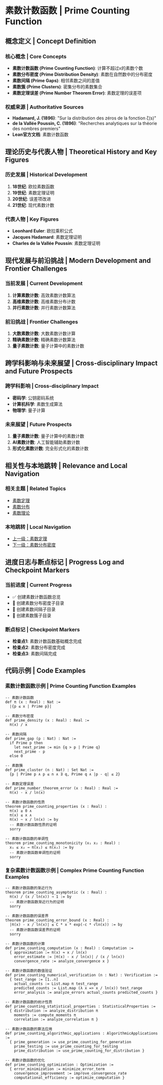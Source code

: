 # 素数计数函数 | Prime Counting Function

## 概念定义 | Concept Definition

### 核心概念 | Core Concepts

- **素数计数函数 (Prime Counting Function)**: 计算不超过x的素数个数
- **素数分布密度 (Prime Distribution Density)**: 素数在自然数中的分布密度
- **素数间隔 (Prime Gaps)**: 相邻素数之间的差值
- **素数簇 (Prime Clusters)**: 密集分布的素数集合
- **素数定理误差 (Prime Number Theorem Error)**: 素数定理的误差项

### 权威来源 | Authoritative Sources

- **Hadamard, J. (1896)**: "Sur la distribution des zéros de la fonction ζ(s)"
- **de la Vallée Poussin, C. (1896)**: "Recherches analytiques sur la théorie des nombres premiers"
- **Lean官方文档**: 素数计数函数

## 理论历史与代表人物 | Theoretical History and Key Figures

### 历史发展 | Historical Development

1. **18世纪**: 欧拉素数函数
2. **19世纪**: 素数定理证明
3. **20世纪**: 误差项改进
4. **21世纪**: 现代素数计数

### 代表人物 | Key Figures

- **Leonhard Euler**: 欧拉乘积公式
- **Jacques Hadamard**: 素数定理证明
- **Charles de la Vallée Poussin**: 素数定理证明

## 现代发展与前沿挑战 | Modern Development and Frontier Challenges

### 当前发展 | Current Development

1. **计算素数计数**: 高效素数计数算法
2. **高维素数计数**: 高维素数分布计数
3. **并行素数计数**: 并行素数计数算法

### 前沿挑战 | Frontier Challenges

1. **大数素数计数**: 大数素数计数计算
2. **精确素数计数**: 精确素数计数算法
3. **量子素数计数**: 量子计算中的素数计数

## 跨学科影响与未来展望 | Cross-disciplinary Impact and Future Prospects

### 跨学科影响 | Cross-disciplinary Impact

- **密码学**: 公钥密码系统
- **计算机科学**: 素数生成算法
- **物理学**: 量子计算

### 未来展望 | Future Prospects

1. **量子素数计数**: 量子计算中的素数计数
2. **AI素数计数**: 人工智能辅助素数计数
3. **形式化素数计数**: 完全形式化的素数计数

## 相关性与本地跳转 | Relevance and Local Navigation

### 相关主题 | Related Topics

- [素数定理](../01-总览.md)
- [素数分布](../../01-总览.md)
- [素数理论](../../../01-总览.md)

### 本地跳转 | Local Navigation

- [上一级：素数定理](../01-总览.md)
- [下一级：素数分布密度](02-素数分布密度/01-总览.md)

## 进度日志与断点标记 | Progress Log and Checkpoint Markers

### 当前进度 | Current Progress

- ✅ 创建素数计数函数总览
- 🔄 创建素数分布密度子目录
- 🔄 创建素数间隔子目录
- 🔄 创建素数簇子目录

### 断点标记 | Checkpoint Markers

- **检查点1**: 素数计数函数基础概念完成
- **检查点2**: 素数分布密度完成
- **检查点3**: 素数间隔完成

## 代码示例 | Code Examples

### 素数计数函数示例 | Prime Counting Function Examples

```lean
-- 素数计数函数
def π (x : Real) : Nat :=
  |{p ≤ x | Prime p}|

-- 素数分布密度
def prime_density (x : Real) : Real :=
  π(x) / x

-- 素数间隔
def prime_gap (p : Nat) : Nat :=
  if Prime p then
    let next_prime := min {q > p | Prime q}
    next_prime - p
  else 0

-- 素数簇
def prime_cluster (n : Nat) : Set Nat :=
  {p | Prime p ∧ p ≤ n ∧ ∃ q, Prime q ∧ |p - q| ≤ 2}

-- 素数定理误差
def prime_number_theorem_error (x : Real) : Real :=
  π(x) - x / ln(x)

-- 素数计数函数的性质
theorem prime_counting_properties (x : Real) :
  π(x) ≥ 0 ∧
  π(x) ≤ x ∧
  π(x) ~ x / ln(x) := by
  -- 素数计数函数性质的证明
  sorry

-- 素数计数函数的单调性
theorem prime_counting_monotonicity (x₁ x₂ : Real) :
  x₁ ≤ x₂ → π(x₁) ≤ π(x₂) := by
  -- 素数计数函数单调性的证明
  sorry
```

### 复杂素数计数函数示例 | Complex Prime Counting Function Examples

```lean
-- 素数计数函数的渐近行为
theorem prime_counting_asymptotic (x : Real) :
  π(x) / (x / ln(x)) → 1 := by
  -- 素数计数函数渐近行为的证明
  sorry

-- 素数计数函数的误差界
theorem prime_counting_error_bound (x : Real) :
  |π(x) - x / ln(x)| ≤ C * x * exp(-c * √ln(x)) := by
  -- 素数计数函数误差界的证明
  sorry

-- 素数计数函数的计算
def prime_counting_computation (x : Real) : Computation :=
  { approximation := π(x) ≈ x / ln(x)
    error_estimate := |π(x) - x / ln(x)| / (x / ln(x))
    convergence_rate := analyze_convergence x }

-- 素数计数函数的数值验证
def prime_counting_numerical_verification (n : Nat) : Verification :=
  { test_range := [1..n]
    actual_counts := List.map π test_range
    predicted_counts := List.map (λ x => x / ln(x)) test_range
    error_analysis := analyze_errors actual_counts predicted_counts }

-- 素数计数函数的统计性质
def prime_counting_statistical_properties : StatisticalProperties :=
  { distribution := analyze_distribution π
    moments := compute_moments π
    correlation := analyze_correlation π }

-- 素数计数函数的算法应用
def prime_counting_algorithmic_applications : AlgorithmicApplications :=
  { prime_generation := use_prime_counting_for_generation
    prime_testing := use_prime_counting_for_testing
    prime_distribution := use_prime_counting_for_distribution }

-- 素数计数函数的优化
def prime_counting_optimization : Optimization :=
  { error_minimization := minimize_error_term
    convergence_improvement := improve_convergence_rate
    computational_efficiency := optimize_computation }
```
